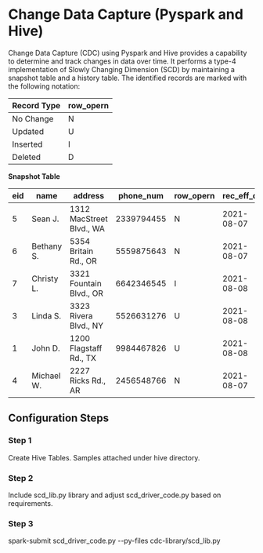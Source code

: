 # Change Data Capture (Pyspark and Hive)
Change Data Capture (CDC) using Pyspark and Hive provides a capability to determine and track changes in data over time. It performs a type-4 implementation of Slowly Changing Dimension (SCD) by maintaining a snapshot table and a history table. The identified records are marked with the following notation:

| Record Type | row_opern |
| ----------- | --------- |
| No Change   | N         |
| Updated     | U         |
| Inserted    | I         |
| Deleted     | D         |

 **Snapshot Table**
  
|eid|name      |address                 |phone_num |row_opern|rec_eff_dt|
|---|----------|------------------------|----------|---------|----------|
|5  |Sean J.   |1312 MacStreet Blvd., WA|2339794455|N        |2021-08-07|
|6  |Bethany S.|5354 Britain Rd., OR    |5559875643|N        |2021-08-07|
|7  |Christy L.|3321 Fountain Blvd., OR |6642346545|I        |2021-08-08|
|3  |Linda S.  |3323 Rivera Blvd., NY   |5526631276|U        |2021-08-08|
|1  |John D.   |1200 Flagstaff Rd., TX  |9984467826|U        |2021-08-08|
|4  |Michael W.|2227 Ricks Rd., AR      |2456548766|N        |2021-08-07|



## Configuration Steps

### Step 1
Create Hive Tables. Samples attached under hive directory.

### Step 2
Include scd_lib.py library and adjust scd_driver_code.py based on requirements.

### Step 3
spark-submit scd_driver_code.py --py-files cdc-library/scd_lib.py